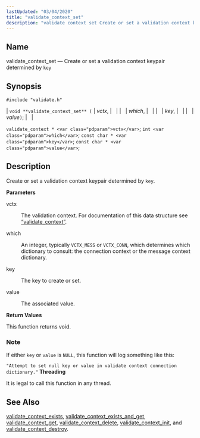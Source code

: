 ```yaml
---
lastUpdated: "03/04/2020"
title: "validate_context_set"
description: "validate context set Create or set a validation context keypair determined by key void validate context set vctx which key value validate context vctx int which const char key const char value Create or set a validation context keypair determined by key vctx The validation context For documentation of this..."
---
```


<a name="apis.validate_context_set"></a> 
## Name

validate_context_set — Create or set a validation context keypair determined by `key`

## Synopsis

`#include "validate.h"`

| `void **validate_context_set** (` | <var class="pdparam">vctx</var>, |   |
|   | <var class="pdparam">which</var>, |   |
|   | <var class="pdparam">key</var>, |   |
|   | <var class="pdparam">value</var>`)`; |   |

`validate_context * <var class="pdparam">vctx</var>`;
`int <var class="pdparam">which</var>`;
`const char * <var class="pdparam">key</var>`;
`const char * <var class="pdparam">value</var>`;<a name="idp64525824"></a> 
## Description

Create or set a validation context keypair determined by `key`.

**<a name="idp64527504"></a> Parameters**

<dl class="variablelist">

<dt>vctx</dt>

<dd>

The validation context. For documentation of this data structure see [“validate_context”](/momentum/3/3-api/structs-validate-context).

</dd>

<dt>which</dt>

<dd>

An integer, typically `VCTX_MESS` or `VCTX_CONN`, which determines which dictionary to consult: the connection context or the message context dictionary.

</dd>

<dt>key</dt>

<dd>

The key to create or set.

</dd>

<dt>value</dt>

<dd>

The associated value.

</dd>

</dl>

**<a name="idp64537328"></a> Return Values**

This function returns void.

### Note

If either `key` or `value` is `NULL`, this function will log something like this:

`"Attempt to set null key or value in validate context connection dictionary."`**<a name="idp64541056"></a> Threading**

It is legal to call this function in any thread.

<a name="idp64542160"></a> 
## See Also

[validate_context_exists](/momentum/3/3-api/apis-validate-context-exists), [validate_context_exists_and_get](/momentum/3/3-api/apis-validate-context-exists-and-get), [validate_context_get](/momentum/3/3-api/apis-validate-context-get), [validate_context_delete](/momentum/3/3-api/apis-validate-context-delete), [validate_context_init](/momentum/3/3-api/apis-validate-context-init), and [validate_context_destroy](/momentum/3/3-api/apis-validate-context-destroy).
